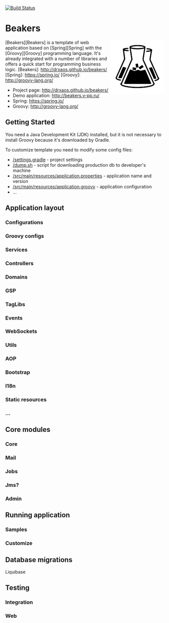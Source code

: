[<img src="https://travis-ci.org/drxaos/beakers.svg?branch=master" alt="Build Status">](https://travis-ci.org/drxaos/beakers)

Beakers
===
<img align="right" src="https://raw.githubusercontent.com/drxaos/beakers/master/src/main/resources/static/images/logo.png">

[Beakers][Beakers] is a template of web application based on [Spring][Spring] with the [Groovy][Groovy] programming language. It's already integrated with a number of libraries and offers a quick start for programming business logic.
[Beakers]: http://drxaos.github.io/beakers/
[Spring]: https://spring.io/
[Groovy]: http://groovy-lang.org/

* Project page: http://drxaos.github.io/beakers/
* Demo application: http://beakers.v-pp.ru/
* Spring: https://spring.io/
* Groovy: http://groovy-lang.org/

## Getting Started

You need a Java Development Kit (JDK) installed, but it is not necessary to install Groovy because it's downloaded by Gradle.

To customize template you need to modify some config files:

* [/settings.gradle](/settings.gradle) - project settings
* [/dump.sh](/dump.sh) - script for downloading production db to developer's machine
* [/src/main/resources/application.properties](/src/main/resources/application.properties) - application name and version
* [/src/main/resources/application.groovy](/src/main/resources/application.groovy) - application configuration
* ...

## Application layout

### Configurations
### Groovy configs
### Services
### Controllers
### Domains
### GSP
### TagLibs
### Events
### WebSockets
### Utils
### AOP
### Bootstrap
### I18n
### Static resources
### ...

## Core modules

### Core
### Mail
### Jobs
### Jms?
### Admin

## Running application

### Samples
### Customize

## Database migrations

Liquibase

## Testing

### Integration
### Web

